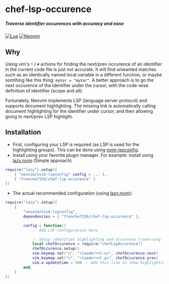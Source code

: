 # chef-lsp-occurence
##### Traverse identifier occurences with accuracy and ease

[![Lua](https://img.shields.io/badge/Lua-blue.svg?style=for-the-badge&logo=lua)](http://www.lua.org)
[![Neovim](https://img.shields.io/badge/Neovim%200.8+-green.svg?style=for-the-badge&logo=neovim)](https://neovim.io)

## Why
Using vim's `*` / `#` actions for finding the next/prev occurence of an identifier in the current code file is just not accurate.
It will find unwanted matches such as an identically named local variable in a different function, or maybe somthing like this thing: `myVar = "myVar"`.
A better approach is to go the next occurence of the identifier under the cursor, with the code-wise definition of identifier (scope and all).

Fortunately, Neovim implements LSP (language server protocol) and supports document highlighting. The missing link is automatically calling document
highlighting for the identifier under cursor, and then allowing going to next/prev LSP highlight.

## Installation
* First, configuring your LSP is required (as LSP is used for the highlighting groups). This can be done using [nvim-lspconfig](https://github.com/neovim/nvim-lspconfig).
* Install using your favorite plugin manager. For example: install using [lazy.nvim](https://github.com/folke/lazy.nvim) (Simple approach)
```lua
require("lazy").setup({
    { "neovim/nvim-lspconfig" config = ... },
    { "frenchef156/chef-lsp-occurence" }
})
```
* The actual recommended configuration (using [lazy.nvim](https://github.com/folke/lazy.nvim)):
```lua
require("lazy").setup({
    {
        "neovim/nvim-lspconfig",
        dependencies = { "frenchef156/chef-lsp-occurence" },

        config = function()
            -- Add LSP configuration here

            -- Setup identifier highlighting and occurence traversing
            local chefOccurence = require("chefLspOccurence")
            chefOccurence.setup()
            vim.keymap.set("n", "<leader><C-n>", chefOccurence.next)
            vim.keymap.set("n", "<leader><C-p>", chefOccurence.prev)
            vim.o.updatetime = 500 -- Add this line to show highlighting faster
        end,
    }
})
```
